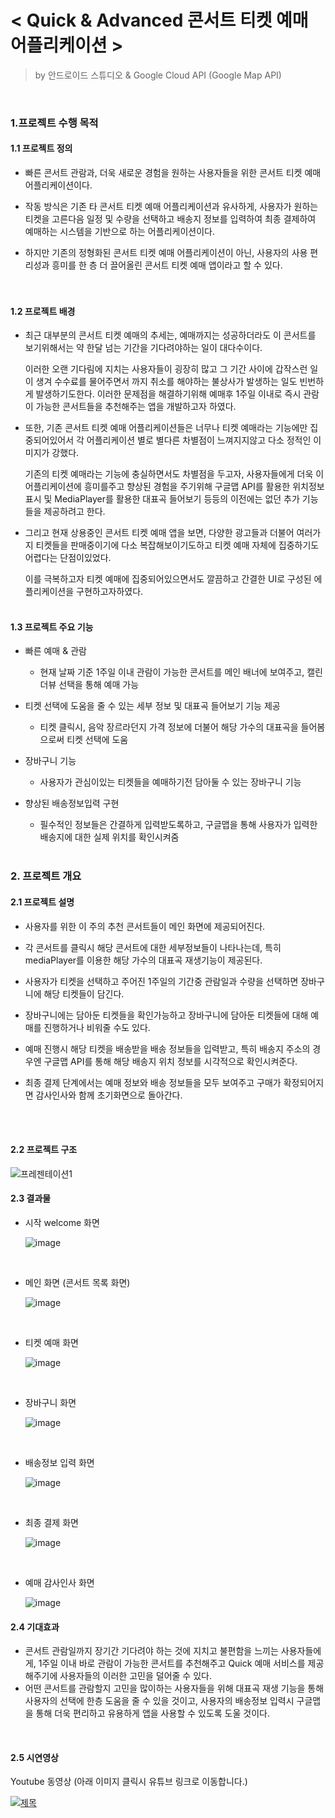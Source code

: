# < Quick & Advanced 콘서트 티켓 예매 어플리케이션 >

> by 안드로이드 스튜디오 & Google Cloud API (Google Map API)<br>


<br>

### 1.프로젝트 수행 목적

#### 1.1 프로젝트 정의

* 빠른 콘서트 관람과, 더욱 새로운 경험을 원하는 사용자들을 위한 콘서트 티켓 예매 어플리케이션이다.
  
* 작동 방식은 기존 타 콘서트 티켓 예매 어플리케이션과 유사하게, 사용자가 원하는 티켓을 고른다음 일정 및 수량을 선택하고 배송지 정보를 입력하여 최종 결제하여 예매하는 시스템을 기반으로 하는 어플리케이션이다.

* 하지만 기존의 정형화된 콘서트 티켓 예매 어플리케이션이 아닌, 사용자의 사용 편리성과 흥미를 한 층 더 끌어올린 콘서트 티켓 예매 앱이라고 할 수 있다.  
<br><br>

#### 1.2 프로젝트 배경

* 최근 대부분의 콘서트 티켓 예매의 추세는, 예매까지는 성공하더라도 이 콘서트를 보기위해서는 약 한달 넘는 기간을 기다려야하는 일이 대다수이다.
  
  이러한 오랜 기다림에 지치는 사용자들이 굉장히 많고 그 기간 사이에 갑작스런 일이 생겨 수수료를 물어주면서 까지 취소를 해야하는 불상사가 발생하는 일도 빈번하게 발생하기도한다.
  이러한 문제점을 해결하기위해 예매후 1주일 이내로 즉시 관람이 가능한 콘서트들을 추천해주는 앱을 개발하고자 하였다.
  
* 또한, 기존 콘서트 티켓 예매 어플리케이션들은 너무나 티켓 예매라는 기능에만 집중되어있어서 각 어플리케이션 별로 별다른 차별점이 느껴지지않고 다소 정적인 이미지가 강했다.

  기존의 티켓 예매라는 기능에 충실하면서도 차별점을 두고자, 사용자들에게 더욱 이 어플리케이션에 흥미를주고
  향상된 경험을 주기위해 구글맵 API를 활용한 위치정보 표시 및 MediaPlayer를 활용한 대표곡 들어보기 등등의 이전에는 없던 추가 기능들을 제공하려고 한다.

* 그리고 현재 상용중인 콘서트 티켓 예매 앱을 보면, 다양한 광고들과 더불어 여러가지 티켓들을 판매중이기에 다소 복잡해보이기도하고 티켓 예매 자체에 집중하기도 어렵다는 단점이있었다.

  이를 극복하고자 티켓 예매에 집중되어있으면서도 깔끔하고 간결한 UI로 구성된 에플리케이션을 구현하고자하였다. 
<br><br>
#### 1.3 프로젝트 주요 기능

* 빠른 예매 & 관람
  
  * 현재 날짜 기준 1주일 이내 관람이 가능한 콘서트를 메인 배너에 보여주고, 캘린더뷰 선택을 통해 예매 가능
    
* 티켓 선택에 도움을 줄 수 있는 세부 정보 및 대표곡 들어보기 기능 제공
  
  * 티켓 클릭시, 음악 장르라던지 가격 정보에 더불어 해당 가수의 대표곡을 들어봄으로써 티켓 선택에 도움
    
* 장바구니 기능
  
  * 사용자가 관심이있는 티켓들을 예매하기전 담아둘 수 있는 장바구니 기능
    
* 향상된 배송정보입력 구현
  
  * 필수적인 정보들은 간결하게 입력받도록하고, 구글맵을 통해 사용자가 입력한 배송지에 대한 실제 위치를 확인시켜줌 
<br><br>
### 2. 프로젝트 개요

#### 2.1 프로젝트 설명

* 사용자를 위한 이 주의 추천 콘서트들이 메인 화면에 제공되어진다.
  
* 각 콘서트를 클릭시 해당 콘서트에 대한 세부정보들이 나타나는데, 특히 mediaPlayer를 이용한 해당 가수의 대표곡 재생기능이 제공된다.
  
* 사용자가 티켓을 선택하고 주어진 1주일의 기간중 관람일과 수량을 선택하면 장바구니에 해당 티켓들이 담긴다.
  
* 장바구니에는 담아둔 티켓들을 확인가능하고 장바구니에 담아둔 티켓들에 대해 예매를 진행하거나 비워줄 수도 있다.
  
* 예매 진행시 해당 티켓을 배송받을 배송 정보들을 입력받고, 특히 배송지 주소의 경우엔 구글맵 API를 통해 해당 배송지 위치 정보를 시각적으로 확인시켜준다.
  
* 최종 결제 단계에서는 예매 정보와 배송 정보들을 모두 보여주고 구매가 확정되어지면 감사인사와 함께 초기화면으로 돌아간다.

<br><br>
#### 2.2 프로젝트 구조

![프레젠테이션1](https://github.com/000jun26/MiniProject_TicketReservationApp/assets/146986774/d4a84d32-8957-422f-a474-04803b2f169a)




#### 2.3 결과물

* 시작 welcome 화면
  

  ![image](https://github.com/000jun26/MiniProject_TicketReservationApp/assets/146986774/52e0d196-df5c-424d-979e-9a0a82711af8)


<br>

* 메인 화면 (콘서트 목록 화면)
  

  ![image](https://github.com/000jun26/MiniProject_TicketReservationApp/assets/146986774/8997cf5f-389d-4229-81ca-d74336960990)


<br>

* 티켓 예매 화면
  

  ![image](https://github.com/000jun26/MiniProject_TicketReservationApp/assets/146986774/5b390399-0358-4f67-9ae3-af5219c3efef)


<br>

* 장바구니 화면
  
  
  ![image](https://github.com/000jun26/MiniProject_TicketReservationApp/assets/146986774/9977d329-61b2-48fe-ac9e-5dec762d6dc9)

<br>


* 배송정보 입력 화면
  
  
  ![image](https://github.com/000jun26/MiniProject_TicketReservationApp/assets/146986774/25ca4907-1cd0-4872-97e2-cd3aca449fe2)


<br>

* 최종 결제 화면
  
  
  ![image](https://github.com/000jun26/MiniProject_TicketReservationApp/assets/146986774/a3825f4b-05ff-4252-af12-0649f889ec8d)

<br>


* 예매 감사인사 화면
  

   ![image](https://github.com/000jun26/MiniProject_TicketReservationApp/assets/146986774/7c9d78de-82b7-4a58-8925-e3f701452028)




#### 2.4 기대효과

* 콘서트 관람일까지 장기간 기다려야 하는 것에 지치고 불편함을 느끼는 사용자들에게, 1주일 이내 바로 관람이 가능한 콘서트를 추천해주고 Quick 예매 서비스를 제공해주기에 사용자들의 이러한 고민을 덜어줄 수 있다.
* 어떤 콘서트를 관람할지 고민을 많이하는 사용자들을 위해 대표곡 재생 기능을 통해 사용자의 선택에 한층 도움을 줄 수 있을 것이고, 사용자의 배송정보 입력시 구글맵을 통해 더욱 편리하고 유용하게 앱을 사용할 수 있도록 도울 것이다.  

<br>


#### 2.5 시연영상


Youtube 동영상 (아래 이미지 클릭시 유튜브 링크로 이동합니다.)


 [![제목](https://github.com/000jun26/MiniProject_TicketReservationApp/assets/146986774/cb69132b-72e1-4819-ba0a-39ad1f402552)](https://www.youtube.com/watch?v=IZ48rEiPtSY)
